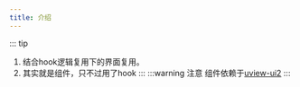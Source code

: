 ```yaml
---
title: 介绍
---
```

::: tip
1. 结合hook逻辑复用下的界面复用。
2. 其实就是组件，只不过用了hook
:::
:::warning 注意
组件依赖于[uview-ui2](https://www.uviewui.com/components/intro.html)
:::
